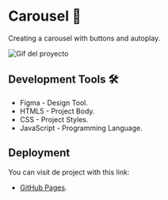 # Carousel 🚀

Creating a carousel with buttons and autoplay.

![Gif del proyecto](https://github.com/KetzaliF/carousel/blob/main/assets/carousel.gif)

## Development Tools 🛠️

* Figma - Design Tool.
* HTML5 - Project Body.
* CSS - Project Styles.
* JavaScript - Programming Language.

## Deployment
You can visit de project with this link:

* [GitHub Pages](https://ketzalif.github.io/carousel/).

